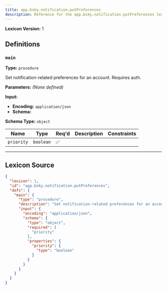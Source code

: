 ```yaml
---
title: app.bsky.notification.putPreferences
description: Reference for the app.bsky.notification.putPreferences lexicon
---
```

**Lexicon Version:** 1

## Definitions

<a name="main"></a>
### `main`

**Type:** `procedure`

Set notification-related preferences for an account. Requires auth.

**Parameters:** _(None defined)_

**Input:**

- **Encoding:** `application/json`
- **Schema:**

**Schema Type:** `object`

| Name | Type | Req'd  | Description | Constraints |
|------|------|----------|-------------|-------------|
| `priority` | `boolean` | ✅  |  |  |

---

## Lexicon Source
```json
{
  "lexicon": 1,
  "id": "app.bsky.notification.putPreferences",
  "defs": {
    "main": {
      "type": "procedure",
      "description": "Set notification-related preferences for an account. Requires auth.",
      "input": {
        "encoding": "application/json",
        "schema": {
          "type": "object",
          "required": [
            "priority"
          ],
          "properties": {
            "priority": {
              "type": "boolean"
            }
          }
        }
      }
    }
  }
}
```
